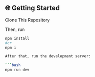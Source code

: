 ## 🌐 Getting Started

Clone This Repository

Then, run

````bash
npm install
#or
npm i

After that, run the development server:

```bash
npm run dev
````
